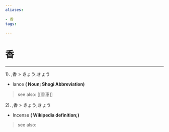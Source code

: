 ```yaml
---
aliases:
    
- 香
tags:
    
---
```


# 香
---
1).
,香 > きょう,きょう

- lance
**( Noun; Shogi Abbreviation)**
> see also:  [[香車]]
            
2).
,香 > きょう,きょう

- Incense
**( Wikipedia definition;)**
> see also: 
            